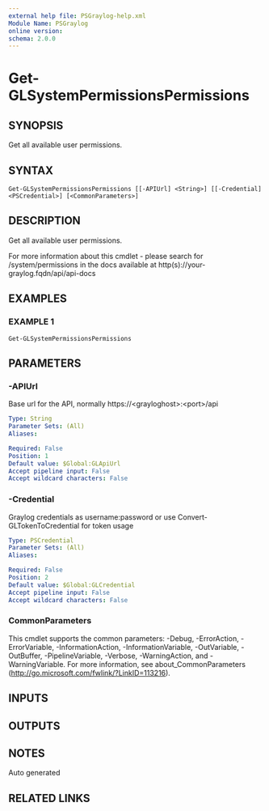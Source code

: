 ```yaml
---
external help file: PSGraylog-help.xml
Module Name: PSGraylog
online version:
schema: 2.0.0
---
```


# Get-GLSystemPermissionsPermissions

## SYNOPSIS
Get all available user permissions.

## SYNTAX

```
Get-GLSystemPermissionsPermissions [[-APIUrl] <String>] [[-Credential] <PSCredential>] [<CommonParameters>]
```

## DESCRIPTION
Get all available user permissions.


For more information about this cmdlet - please search for /system/permissions in the docs available at http(s)://your-graylog.fqdn/api/api-docs

## EXAMPLES

### EXAMPLE 1
```
Get-GLSystemPermissionsPermissions
```

## PARAMETERS

### -APIUrl
Base url for the API, normally https://\<grayloghost\>:\<port\>/api

```yaml
Type: String
Parameter Sets: (All)
Aliases:

Required: False
Position: 1
Default value: $Global:GLApiUrl
Accept pipeline input: False
Accept wildcard characters: False
```

### -Credential
Graylog credentials as username:password or use Convert-GLTokenToCredential for token usage

```yaml
Type: PSCredential
Parameter Sets: (All)
Aliases:

Required: False
Position: 2
Default value: $Global:GLCredential
Accept pipeline input: False
Accept wildcard characters: False
```

### CommonParameters
This cmdlet supports the common parameters: -Debug, -ErrorAction, -ErrorVariable, -InformationAction, -InformationVariable, -OutVariable, -OutBuffer, -PipelineVariable, -Verbose, -WarningAction, and -WarningVariable. For more information, see about_CommonParameters (http://go.microsoft.com/fwlink/?LinkID=113216).

## INPUTS

## OUTPUTS

## NOTES
Auto generated

## RELATED LINKS
